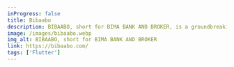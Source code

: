```yaml
---
inProgress: false
title: Bibaabo
description: BIBAABO, short for BIMA BANK AND BROKER, is a groundbreaking financial product reselling platform, unique as the sole marketplace offering a comprehensive range of financial products and services. Bibaabo revolutionizes the financial landscape by enabling customers to select, compare, and purchase the best-suited financial products based on various criteria such as product offerings, ratings, corporate governance, and financial benefits.
image: /images/bibaabo.webp 
img_alt: BIBAABO, short for BIMA BANK AND BROKER
link: https://bibaabo.com/
tags: ['Flutter']
---
```

